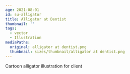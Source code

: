 ```yaml
---
age: 2021-08-01
id: su-alligator
title: Alligator at Dentist
thumbnail: ''
tags:
  - vector
  - Illustration
mediaPaths:
  original: alligator at dentist.png
  thumbnail: sizes/thumbnail/alligator at dentist.png
---
```

Cartoon alligator illustration for client